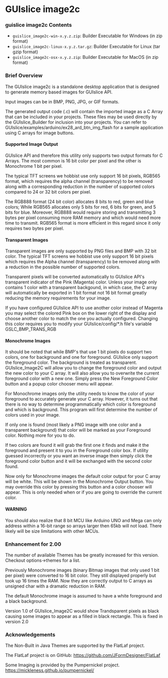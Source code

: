 # GUIslice image2c

### guislice image2c Contents
- `guislice_image2c-win-x.y.z.zip`: Builder Executable for Windows (in zip format)
- `guislice_image2c-linux-x.y.z.tar.gz`: Builder Executable for Linux (tar gzip format)
- `guislice_image2c-osx-x.y.z.zip`: Builder Executable for MacOS (in zip format)

### Brief Overview
<p>The GUIslice image2c is a standalone desktop application that is designed to generate memory based images 
for GUIslice API.</p>

<p>Input images can be in BMP, PNG, JPG, or GIF formats.</p>

<p>The generated output code (.c) will contain the imported image as a C Array that can be included in your 
projects. These files may be used directly by the GUIslice_Builder for inclusion into your projects. 
You can refer to GUIslice/examples/arduino/ex28_ard_btn_img_flash for a sample application using C arrays 
for image buttons.</p>

#### Supported Image Output

<p>GUIslice API and therefore this utility only supports two output formats for C Arrays. The most common 
is 16 bit color per pixel and the other is Monochrome 1 bit per pixel. </p>

<p>The typical TFT screens we hobbist use only support 16 bit pixels, RGB565 format, which requires the 
alpha channel (transparency) to be removed along with a corresponding reduction in the number of supported 
colors compared to 24 or 32 bit colors per pixel.
</p>

<p>
The RGB888 format (24 bit color) allocates 8 bits to red, green and blue colors; While RGB565 allocates
only 5 bits for red, 6 bits for green, and 5 bits for blue.  Moreover, RGB888 would require storing and transmitting 3 bytes
per pixel consuming more RAM memory and which would need more time to transmit. RGB565 format is more efficient in this regard
since it only requires two bytes per pixel.
</p>

#### Transparent Images

<p>Transparent images are only supported by PNG files and BMP with 32 bit color. The typical TFT screens we hobbist use only support 
16 bit pixels which requires the Alpha channel (transparency) to be removed along with a reduction 
in the possible number of supported colors.</p>

<p>Transparent pixels will be converted automatically to GUIslice API's transparent indicator of the Pink (Magenta) color. 
Unless your image only contains 1 color with a transparent backgound, in which case, the C array will automatically 
be exported in 1 bit format not 16 bit format greatly reducing the memory requirements for your image.</p>

<p>If you have configured GUIslice API to use another color instead of Magenta you may select the colored Pink box 
on the lower right of the display and choose another color to match the one you actually configured. 
Changing this color requires you to modify your GUIslice/config/*.h file's variable GSLC_BMP_TRANS_RGB</p>

#### Monochrome Images

<p>It should be noted that while BMP's that use 1 bit pixels do support two colors, one for 
background and one for foreground. GUIslice only support the foreground color. 
The background is treated as transparent. GUIslice_Image2C will allow you to change the 
foreground color and output the new color to your C array. It will also allow you to overwrite 
the current foreground color with a new one. Simply press the New Foreground Color button and 
a popup color chooser menu will appear.</p>

<p>For Monochrome images only the utility needs to know the color of your foreground to accurately generate your C array.
However, it turns out that there is no way to determine programmatically which color is foreground and
which is background. This program will first determine the number of colors used in your image.</p>

<p>If only one is found (most likely a PNG image with one color and a transparent background) that color will be marked
as your Foreground color. Nothing more for you to do.</p>

<p>If two colors are found it will grab the first one it finds and make it the foreground and present it to you in 
the Foreground color box.  If utility guessed incorrectly or you want an inverse image then simply click the 
foreground color button and it will be exchanged with the second color found.</>

<P> Now only for Monochrome images the default color output for your C array will be white. This will be shown in the
Monochrome Output button. You may override this color by pressing this button and a color chooser will appear.
This is only needed when or if you are going to override the current color.</p>

#### WARNING

<p>You should also realize that 8 bit MCU like Arduino UNO and Mega can only address within a 16-bit 
range so arrays larger then 65kb will not load.  There likely will be size limitations with other MCUs.</P>

### Enhancement for 2.00

<P>The number of available Themes has be greatly increased for this version. Checkout options->themes for a list.</p>

<p>Previously Monochrome images (binary Bitmap images that only used 1 bit per pixel) were converted 
to 16 bit color.  They still displayed properly but took up 16 times the RAM.  Now they are 
correctly output to C arrays as unsigned char with a dramatic reduction in RAM.</p> 

<p>The default Monochrome image is assumed to have a white foreground and a black background.</p>

<p>Version 1.0 of GUIslice_Image2C would show Trandsparent pixels as black causing some images to appear as a 
filled in black rectangle.  This is fixed in version 2.0</p>

### Acknowledgements

The Non-Built in Java Themes are supported by the FlatLaf project. 

The FlatLaf project is on GitHub: 
<https://github.com/JFormDesigner/FlatLaf>

Some Imaging is provided by the Pumpernickel project.
https://mickleness.github.io/pumpernickel/
